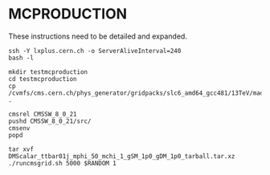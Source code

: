 # MCPRODUCTION

These instructions need to be detailed and expanded.

    ssh -Y lxplus.cern.ch -o ServerAliveInterval=240
    bash -l
    
    mkdir testmcproduction
    cd testmcproduction
    cp /cvmfs/cms.cern.ch/phys_generator/gridpacks/slc6_amd64_gcc481/13TeV/madgraph/V5_2.2.2/TTbarDM_DiLept/DMScalar_ttbar01j_mphi_50_mchi_1_gSM_1p0_gDM_1p0_tarball.tar.xz .

    cmsrel CMSSW_8_0_21
    pushd CMSSW_8_0_21/src/
    cmsenv
    popd

    tar xvf DMScalar_ttbar01j_mphi_50_mchi_1_gSM_1p0_gDM_1p0_tarball.tar.xz
    ./runcmsgrid.sh 5000 $RANDOM 1
